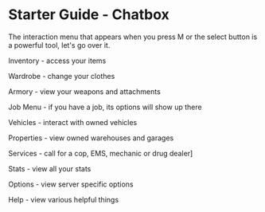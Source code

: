 # Starter Guide - Chatbox
The interaction menu that appears when you press M or the select button is a powerful tool, let's go over it.

Inventory - access your items

Wardrobe - change your clothes

Armory - view your weapons and attachments

Job Menu - if you have a job, its options will show up there

Vehicles - interact with owned vehicles

Properties - view owned warehouses and garages

Services - call for a cop, EMS, mechanic or drug dealer]

Stats - view all your stats

Options - view server specific options

Help - view various helpful things